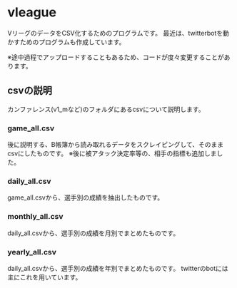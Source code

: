 # vleague

VリーグのデータをCSV化するためのプログラムです。
最近は、twitterbotを動かすためのプログラムも作成しています。

※途中過程でアップロードすることもあるため、コードが度々変更することがあります。

## csvの説明
カンファレンス(v1_mなど)のフォルダにあるcsvについて説明します。
### game_all.csv
後に説明する、B帳簿から読み取れるデータをスクレイピングして、そのままcsvにしたものです。
※後に被アタック決定率等の、相手の指標も追加しました。

### daily_all.csv
game_all.csvから、選手別の成績を抽出したものです。

### monthly_all.csv
daily_all.csvから、選手別の成績を月別でまとめたものです。

### yearly_all.csv
daily_all.csvから、選手別の成績を年別でまとめたものです。
twitterのbotには主にこれを用いています。
